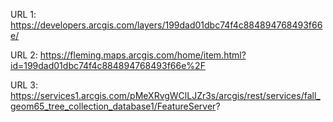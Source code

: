 URL 1:
https://developers.arcgis.com/layers/199dad01dbc74f4c884894768493f66e/

URL 2:
https://fleming.maps.arcgis.com/home/item.html?id=199dad01dbc74f4c884894768493f66e%2F

URL 3:
https://services1.arcgis.com/pMeXRvgWClLJZr3s/arcgis/rest/services/fall_geom65_tree_collection_database1/FeatureServer?
